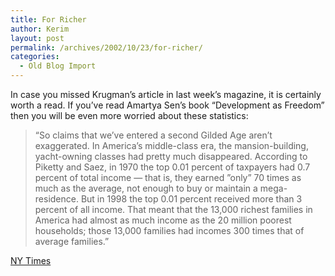 ```yaml
---
title: For Richer
author: Kerim
layout: post
permalink: /archives/2002/10/23/for-richer/
categories:
  - Old Blog Import
---
```

In case you missed Krugman&#8217;s article in last week&#8217;s magazine, it is certainly worth a read. If you&#8217;ve read Amartya Sen&#8217;s book &#8220;Development as Freedom&#8221; then you will be even more worried about these statistics:


>   &#8220;So claims that we&#8217;ve entered a second Gilded Age aren&#8217;t exaggerated. In America&#8217;s middle-class era, the mansion-building, yacht-owning classes had pretty much disappeared. According to Piketty and Saez, in 1970 the top 0.01 percent of taxpayers had 0.7 percent of total income &#8212; that is, they earned &#8221;only&#8221; 70 times as much as the average, not enough to buy or maintain a mega-residence. But in 1998 the top 0.01 percent received more than 3 percent of all income. That meant that the 13,000 richest families in America had almost as much income as the 20 million poorest households; those 13,000 families had incomes 300 times that of average families.&#8221;


<a href="http://www.nytimes.com/2002/10/20/magazine/20INEQUALITY.html?pagewanted=all&position=top" onclick="_gaq.push(['_trackEvent', 'outbound-article', 'http://www.nytimes.com/2002/10/20/magazine/20INEQUALITY.html?pagewanted=all&position=top', 'NY Times']);" >NY Times</a>


